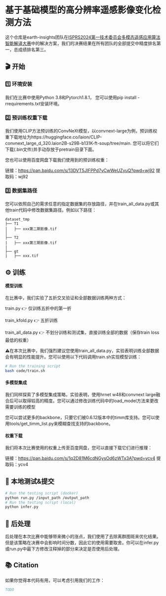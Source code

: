 # 基于基础模型的高分辨率遥感影像变化检测方法

这个仓库是earth-insights团队在[ISPRS2024第一技术委员会多模态遥感应用算法智能解译大赛](https://www.gaofen-challenge.com/challenge)中的解决方案，我们的决赛结果在所有团队的全部提交中精度排名第一，总成绩排名第三。

## &#x1F3AC; 开始

### :one: 环境安装
我们在比赛中使用Python 3.8和Pytorch1.8.1， 您可以使用pip install -rrequirements.txt安装环境。

### :two: 预训练权重下载

我们使用CLIP方法预训练的ConvNeXt模型，以convnext-large为例，预训练权重下载地址为https://huggingface.co/laion/CLIP-convnext_large_d_320.laion2B-s29B-b131K-ft-soup/tree/main. 您可以将它们下载(.bin文件)并手动存放于pretrain目录下面。

您也可以使用百度网盘下载我们使用到的预训练权重：

链接：https://pan.baidu.com/s/13DVT5JIFPPd7yCwWeUZyuQ?pwd=wj92 
提取码：wj92 

### :three: 数据集路径

您可以依照自己的需求任意的指定数据集的存放路径，并在train_all_data.py或其他train代码中修改数据集路径。例如以下路径：

```
dataset_tmp
├── T1
│   ├── xxx第二期影像.tif
│   
├── T2
|   ├── xxx第三期影像.tif
|
├── gt
|   ├── xxx.tif

```

## &#x2699; 训练

#### 模型训练

在比赛中，我们实验了五折交叉验证和全部数据训练两种方式：

train.py 👉 仅训练五折中的第一折

train_kfold.py 👉  五折训练

train_all_data.py 👉  不划分训练和测试集，直接训练全部的数据（保存train loss最低的权重）

⚠️在本次比赛中，我们强烈建议您使用train_all_data.py，实验表明训练全部数据会有明显的性能提升。您可以使用以下代码调用train.sh实现模型训练：

```bash
# Run the training script
bash code/train.sh
```

#### 多模型集成

我们同样探索了多模型集成策略，实验表明，使用hrnet w48和convnext large融合后可以取得较高的精度。您可以通过修改训练代码中的load_model方法来更改需要训练的模型

您可以尝试更多的backbone，只要它们被0.6.12版本中的timm库支持。您可以使用tools/get_timm_list.py来模糊查找支持的backbone。

#### 权重下载

我们将本次比赛使用的权重上传至百度网盘，您可以直接下载它们进行推理：

链接：https://pan.baidu.com/s/1q2D81M6cdNGysOd6zWTx3A?pwd=ycv4 
提取码：ycv4 

## &#x1F9EA; 本地测试&提交

```bash
# Run the testing script (docker)
python run.py /input_path /output_path
# Run the testing script (local)
python infer.py
```

## &#x1F9CA; 后处理

后处理在本次比赛中能够带来微小的涨点，我们使用了去除离群图斑来优化结果。但是该策略在决赛中会影响时间分数，因此它的使用需要取舍。你可以在infer.py或run.py中最下方修改注释掉的部分来决定是否使用后处理。

## &#x1F4DA; Citation

如果你觉得本代码有用，可以考虑引用我们的工作：

```bibtex
TODO
```
